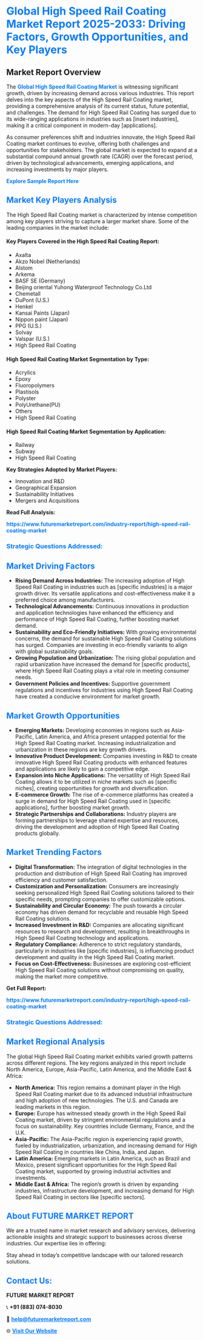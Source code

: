 <h1 style="color: #007BFF;">Global High Speed Rail Coating Market Report 2025-2033: Driving Factors, Growth Opportunities, and Key Players</h1>

<section id="overview">
<h2>Market Report Overview</h2>
<p>The <a href="https://www.futuremarketreport.com/industry-report/high-speed-rail-coating-market" style="color: #007BFF; text-decoration: none;"><strong>Global High Speed Rail Coating Market</strong></a> is witnessing significant growth, driven by increasing demand across various industries. This report delves into the key aspects of the High Speed Rail Coating market, providing a comprehensive analysis of its current status, future potential, and challenges. The demand for High Speed Rail Coating has surged due to its wide-ranging applications in industries such as [insert industries], making it a critical component in modern-day [applications].</p>
<p>As consumer preferences shift and industries innovate, the High Speed Rail Coating market continues to evolve, offering both challenges and opportunities for stakeholders. The global market is expected to expand at a substantial compound annual growth rate (CAGR) over the forecast period, driven by technological advancements, emerging applications, and increasing investments by major players.</p>
</section>

<section id="overview">
<p><a href="https://www.futuremarketreport.com/request-sample/reportId=107010" style="color: #007BFF; text-decoration: none;"><strong>Explore Sample Report Here</strong></a></p>
</section>

<section id="key-players">
<h2 style="color: #007BFF;">Market Key Players Analysis</h2>
<p>The High Speed Rail Coating market is characterized by intense competition among key players striving to capture a larger market share. Some of the leading companies in the market include:</p>
<h4>Key Players Covered in the High Speed Rail Coating Report:</h4>
<ul><li>Axalta</li><li>Akzo Nobel (Netherlands)</li><li>Alstom</li><li>Arkema</li><li>BASF SE (Germany)</li><li>Beijing oriental Yuhong Waterproof Technology Co.Ltd</li><li>Chemetall</li><li>DuPont (U.S.)</li><li>Henkel</li><li>Kansai Paints (Japan)</li><li>Nippon paint (Japan)</li><li>PPG (U.S.)</li><li>Solvay</li><li>Valspar (U.S.)</li><li>High Speed Rail Coating</li></ul>
<h4>High Speed Rail Coating Market Segmentation by Type:</h4>
<ul><li>Acrylics</li><li>Epoxy</li><li>Fluoropolymers</li><li>Plastisols</li><li>Polyster</li><li>PolyUrethane(PU)</li><li>Others</li><li>High Speed Rail Coating</li></ul>

<h4>High Speed Rail Coating Market Segmentation by Application:</h4>
<ul><li>Railway</li><li>Subway</li><li>High Speed Rail Coating</li></ul>
<p><strong>Key Strategies Adopted by Market Players:</strong></p>
<ul>
<li>Innovation and R&D</li>
<li>Geographical Expansion</li>
<li>Sustainability Initiatives</li>
<li>Mergers and Acquisitions</li>
</ul>
</section>

<section>
<p><strong>Read Full Analysis: </strong></p><a href="https://www.futuremarketreport.com/industry-report/high-speed-rail-coating-market" style="color: #007BFF; text-decoration: none;"><strong>https://www.futuremarketreport.com/industry-report/high-speed-rail-coating-market</strong></a>
<h3 style="color: #007BFF;">Strategic Questions Addressed:</h3>
</section>

<section id="driving-factors">
<h2 style="color: #007BFF;">Market Driving Factors</h2>
<ul>
<li><strong>Rising Demand Across Industries:</strong> The increasing adoption of High Speed Rail Coating in industries such as [specific industries] is a major growth driver. Its versatile applications and cost-effectiveness make it a preferred choice among manufacturers.</li>
<li><strong>Technological Advancements:</strong> Continuous innovations in production and application technologies have enhanced the efficiency and performance of High Speed Rail Coating, further boosting market demand.</li>
<li><strong>Sustainability and Eco-Friendly Initiatives:</strong> With growing environmental concerns, the demand for sustainable High Speed Rail Coating solutions has surged. Companies are investing in eco-friendly variants to align with global sustainability goals.</li>
<li><strong>Growing Population and Urbanization:</strong> The rising global population and rapid urbanization have increased the demand for [specific products], where High Speed Rail Coating plays a vital role in meeting consumer needs.</li>
<li><strong>Government Policies and Incentives:</strong> Supportive government regulations and incentives for industries using High Speed Rail Coating have created a conducive environment for market growth.</li>
</ul>
</section>

<section id="growth-opportunities">
<h2 style="color: #007BFF;">Market Growth Opportunities</h2>
<ul>
<li><strong>Emerging Markets:</strong> Developing economies in regions such as Asia-Pacific, Latin America, and Africa present untapped potential for the High Speed Rail Coating market. Increasing industrialization and urbanization in these regions are key growth drivers.</li>
<li><strong>Innovative Product Development:</strong> Companies investing in R&D to create innovative High Speed Rail Coating products with enhanced features and applications are likely to gain a competitive edge.</li>
<li><strong>Expansion into Niche Applications:</strong> The versatility of High Speed Rail Coating allows it to be utilized in niche markets such as [specific niches], creating opportunities for growth and diversification.</li>
<li><strong>E-commerce Growth:</strong> The rise of e-commerce platforms has created a surge in demand for High Speed Rail Coating used in [specific applications], further boosting market growth.</li>
<li><strong>Strategic Partnerships and Collaborations:</strong> Industry players are forming partnerships to leverage shared expertise and resources, driving the development and adoption of High Speed Rail Coating products globally.</li>
</ul>
</section>

<section id="trending-factors">
<h2 style="color: #007BFF;">Market Trending Factors</h2>
<ul>
<li><strong>Digital Transformation:</strong> The integration of digital technologies in the production and distribution of High Speed Rail Coating has improved efficiency and customer satisfaction.</li>
<li><strong>Customization and Personalization:</strong> Consumers are increasingly seeking personalized High Speed Rail Coating solutions tailored to their specific needs, prompting companies to offer customizable options.</li>
<li><strong>Sustainability and Circular Economy:</strong> The push towards a circular economy has driven demand for recyclable and reusable High Speed Rail Coating solutions.</li>
<li><strong>Increased Investment in R&D:</strong> Companies are allocating significant resources to research and development, resulting in breakthroughs in High Speed Rail Coating technology and applications.</li>
<li><strong>Regulatory Compliance:</strong> Adherence to strict regulatory standards, particularly in industries like [specific industries], is influencing product development and quality in the High Speed Rail Coating market.</li>
<li><strong>Focus on Cost-Effectiveness:</strong> Businesses are exploring cost-efficient High Speed Rail Coating solutions without compromising on quality, making the market more competitive.</li>
</ul>
</section>

<section>
<p><strong>Get Full Report: </strong></p><a href="https://www.futuremarketreport.com/industry-report/high-speed-rail-coating-market" style="color: #007BFF; text-decoration: none;"><strong>https://www.futuremarketreport.com/industry-report/high-speed-rail-coating-market</strong></a>
<h3 style="color: #007BFF;">Strategic Questions Addressed:</h3>
</section>


<section id="regional-analysis">
<h2 style="color: #007BFF;">Market Regional Analysis</h2>
<p>The global High Speed Rail Coating market exhibits varied growth patterns across different regions. The key regions analyzed in this report include North America, Europe, Asia-Pacific, Latin America, and the Middle East & Africa:</p>
<ul>
<li><strong>North America:</strong> This region remains a dominant player in the High Speed Rail Coating market due to its advanced industrial infrastructure and high adoption of new technologies. The U.S. and Canada are leading markets in this region.</li>
<li><strong>Europe:</strong> Europe has witnessed steady growth in the High Speed Rail Coating market, driven by stringent environmental regulations and a focus on sustainability. Key countries include Germany, France, and the U.K.</li>
<li><strong>Asia-Pacific:</strong> The Asia-Pacific region is experiencing rapid growth, fueled by industrialization, urbanization, and increasing demand for High Speed Rail Coating in countries like China, India, and Japan.</li>
<li><strong>Latin America:</strong> Emerging markets in Latin America, such as Brazil and Mexico, present significant opportunities for the High Speed Rail Coating market, supported by growing industrial activities and investments.</li>
<li><strong>Middle East & Africa:</strong> The region’s growth is driven by expanding industries, infrastructure development, and increasing demand for High Speed Rail Coating in sectors like [specific sectors].</li>
</ul>
</section>

<footer>
<h2 style="color: #007BFF;">About FUTURE MARKET REPORT</h2>
<p>We are a trusted name in market research and advisory services, delivering actionable insights and strategic support to businesses across diverse industries. Our expertise lies in offering:</p>

<p>Stay ahead in today’s competitive landscape with our tailored research solutions.</p>

<h2 style="color: #007BFF;">Contact Us:</h2>
<p><strong>FUTURE MARKET REPORT</strong></p>
<p>📞 <strong>+91 (883) 074-8030</strong></p>
<p>📧 <strong><a href="mailto:help@futuremarketreport.com" style="color: #007BFF;">help@futuremarketreport.com</a></strong></p>
<p>🌐 <strong><a href="https://www.futuremarketreport.com/" style="color: #007BFF;">Visit Our Website</a></strong></p>
</footer>